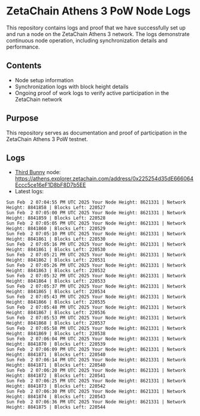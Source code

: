 # ZetaChain Athens 3 PoW Node Logs
This repository contains logs and proof that we have successfully set up and run a node on the ZetaChain Athens 3 network. The logs demonstrate continuous node operation, including synchronization details and performance.

## Contents
- Node setup information
- Synchronization logs with block height details
- Ongoing proof of work logs to verify active participation in the ZetaChain network

## Purpose
This repository serves as documentation and proof of participation in the ZetaChain Athens 3 PoW testnet.

## Logs

- [Third Bunny](https://thirdbunny.xyz/) node: https://athens.explorer.zetachain.com/address/0x225254d35dE666064Eccc5ce16eF1D8bF8D7b5EE
- Latest logs:
```
Sun Feb  2 07:04:55 PM UTC 2025 Your Node Height: 8621331 | Network Height: 8841858 | Blocks Left: 220527
Sun Feb  2 07:05:00 PM UTC 2025 Your Node Height: 8621331 | Network Height: 8841859 | Blocks Left: 220528
Sun Feb  2 07:05:05 PM UTC 2025 Your Node Height: 8621331 | Network Height: 8841860 | Blocks Left: 220529
Sun Feb  2 07:05:10 PM UTC 2025 Your Node Height: 8621331 | Network Height: 8841861 | Blocks Left: 220530
Sun Feb  2 07:05:16 PM UTC 2025 Your Node Height: 8621331 | Network Height: 8841861 | Blocks Left: 220530
Sun Feb  2 07:05:21 PM UTC 2025 Your Node Height: 8621331 | Network Height: 8841862 | Blocks Left: 220531
Sun Feb  2 07:05:26 PM UTC 2025 Your Node Height: 8621331 | Network Height: 8841863 | Blocks Left: 220532
Sun Feb  2 07:05:32 PM UTC 2025 Your Node Height: 8621331 | Network Height: 8841864 | Blocks Left: 220533
Sun Feb  2 07:05:37 PM UTC 2025 Your Node Height: 8621331 | Network Height: 8841865 | Blocks Left: 220534
Sun Feb  2 07:05:43 PM UTC 2025 Your Node Height: 8621331 | Network Height: 8841866 | Blocks Left: 220535
Sun Feb  2 07:05:48 PM UTC 2025 Your Node Height: 8621331 | Network Height: 8841867 | Blocks Left: 220536
Sun Feb  2 07:05:53 PM UTC 2025 Your Node Height: 8621331 | Network Height: 8841868 | Blocks Left: 220537
Sun Feb  2 07:05:58 PM UTC 2025 Your Node Height: 8621331 | Network Height: 8841869 | Blocks Left: 220538
Sun Feb  2 07:06:04 PM UTC 2025 Your Node Height: 8621331 | Network Height: 8841870 | Blocks Left: 220539
Sun Feb  2 07:06:09 PM UTC 2025 Your Node Height: 8621331 | Network Height: 8841871 | Blocks Left: 220540
Sun Feb  2 07:06:14 PM UTC 2025 Your Node Height: 8621331 | Network Height: 8841871 | Blocks Left: 220540
Sun Feb  2 07:06:20 PM UTC 2025 Your Node Height: 8621331 | Network Height: 8841872 | Blocks Left: 220541
Sun Feb  2 07:06:25 PM UTC 2025 Your Node Height: 8621331 | Network Height: 8841873 | Blocks Left: 220542
Sun Feb  2 07:06:30 PM UTC 2025 Your Node Height: 8621331 | Network Height: 8841874 | Blocks Left: 220543
Sun Feb  2 07:06:36 PM UTC 2025 Your Node Height: 8621331 | Network Height: 8841875 | Blocks Left: 220544
```
